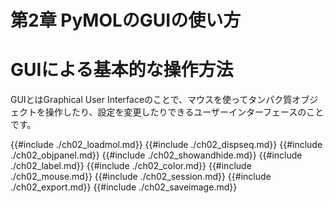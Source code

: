 # 第2章 PyMOLのGUIの使い方

# GUIによる基本的な操作方法
GUIとはGraphical User Interfaceのことで、マウスを使ってタンパク質オブジェクトを操作したり、設定を変更したりできるユーザーインターフェースのことです。

{{#include ./ch02_loadmol.md}}
{{#include ./ch02_dispseq.md}}
{{#include ./ch02_objpanel.md}}
{{#include ./ch02_showandhide.md}}
{{#include ./ch02_label.md}}
{{#include ./ch02_color.md}}
{{#include ./ch02_mouse.md}}
{{#include ./ch02_session.md}}
{{#include ./ch02_export.md}}
{{#include ./ch02_saveimage.md}}

